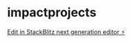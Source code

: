 # impactprojects

[Edit in StackBlitz next generation editor ⚡️](https://stackblitz.com/~/github.com/cryptokoh/impactprojects)